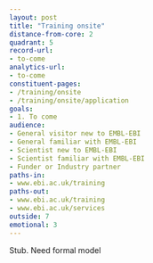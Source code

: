 ```yaml
---
layout: post
title: "Training onsite"
distance-from-core: 2
quadrant: 5
record-url:
- to-come
analytics-url:
- to-come
constituent-pages:
- /training/onsite
- /training/onsite/application
goals:
- 1. To come
audience:
- General visitor new to EMBL-EBI
- General familiar with EMBL-EBI
- Scientist new to EMBL-EBI
- Scientist familiar with EMBL-EBI
- Funder or Industry partner
paths-in:
- www.ebi.ac.uk/training
paths-out:
- www.ebi.ac.uk/training
- www.ebi.ac.uk/services
outside: 7
emotional: 3
---
```


Stub. Need formal model
